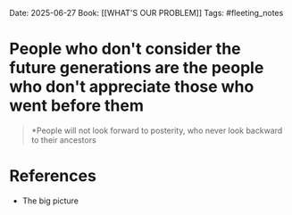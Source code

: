 Date: 2025-06-27
Book: [[WHAT'S OUR PROBLEM]]
Tags: #fleeting_notes 
# People who don't consider the future generations are the people who don't appreciate those who went before them

>*People will not look forward to posterity, who never look backward to their ancestors 

# References
- The big picture
